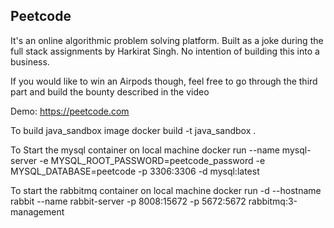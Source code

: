 ## Peetcode

It's an online algorithmic problem solving platform. Built as a joke during the full stack assignments by Harkirat Singh.
No intention of building this into a business.

If you would like to win an Airpods though, feel free to go through the third part and build the bounty described in the video

Demo: <https://peetcode.com>

To build java_sandbox image
docker build -t java_sandbox .

To Start the mysql container on local machine
docker run --name mysql-server -e MYSQL_ROOT_PASSWORD=peetcode_password -e MYSQL_DATABASE=peetcode -p 3306:3306 -d mysql:latest

To start the rabbitmq container on local machine
docker run -d --hostname rabbit --name rabbit-server -p 8008:15672 -p 5672:5672 rabbitmq:3-management
